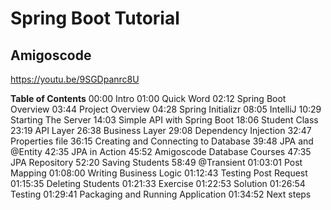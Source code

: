 # Spring Boot Tutorial
## Amigoscode
https://youtu.be/9SGDpanrc8U

**Table of Contents**
00:00 Intro
01:00 Quick Word
02:12 Spring Boot Overview
03:44 Project Overview
04:28 Spring Initializr
08:05 IntelliJ
10:29 Starting The Server
14:03 Simple API with Spring Boot
18:06 Student Class
23:19 API Layer
26:38 Business Layer
29:08 Dependency Injection
32:47 Properties file
36:15 Creating and Connecting to Database
39:48 JPA and @Entity
42:35 JPA in Action
45:52 Amigoscode Database Courses
47:35 JPA Repository
52:20 Saving Students
58:49 @Transient
01:03:01 Post Mapping
01:08:00 Writing Business Logic
01:12:43 Testing Post Request
01:15:35 Deleting Students
01:21:33 Exercise
01:22:53 Solution
01:26:54 Testing
01:29:41 Packaging and Running Application
01:34:52 Next steps